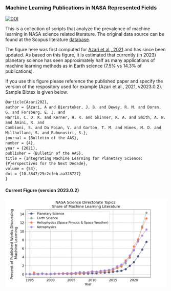 
### Machine Learning Publications in NASA Represented Fields

[![DOI](https://zenodo.org/badge/423582609.svg)](https://zenodo.org/doi/10.5281/zenodo.13023913)

This is a collection of scripts that analyze the prevalence of machine learning in NASA science related literature. The original data source can be found at the Scopus literature [database](https://www.scopus.com/home.uri).

The figure here was first computed for [Azari et al., 2021](https://baas.aas.org/pub/2021n4i128/release/1?readingCollection=7272e5bb) and has since been updated. As based on this figure, it is estimated that currently (in 2023) planetary science has seen approximately half as many applications of machine learning methods as in Earth science (7.5% vs 14.3% of publications).

If you use this figure please reference the published paper and specify the version of the respository used for example (Azari et al., 2021, v2023.0.2). Sample Bibtex is given below.

```
@article{Azari2021,
author = {Azari, A and Biersteker, J. B. and Dewey, R. M. and Doran, G. and Forsberg, E. J. and
Harris, C. D. K. and Kerner, H. R. and Skinner, K. A. and Smith, A. W. and Amini, R. and
Cambioni, S. and Da Poian, V. and Garton, T. M. and Himes, M. D. and Millholland, S. and Ruhunusiri, S.},
journal = {Bulletin of the AAS},
number = {4},
year = {2021},
publisher = {Bulletin of the AAS},
title = {Integrating Machine Learning for Planetary Science: {P}erspectives for the Next Decade},
volume = {53},
doi = {10.3847/25c2cfeb.aa328727}
}
```

#### Current Figure (version 2023.0.2)

<img width="1500" alt="img1" src="./Figures/CurrentFig.png">
